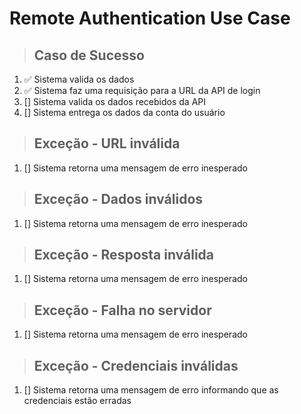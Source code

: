 # Remote Authentication Use Case

> ## Caso de Sucesso
1. ✅ Sistema valida os dados
2. ✅ Sistema faz uma requisição para a URL da API de login
3. [] Sistema valida os dados recebidos da API
4. [] Sistema entrega os dados da conta do usuário

> ## Exceção - URL inválida
1. [] Sistema retorna uma mensagem de erro inesperado

> ## Exceção - Dados inválidos
1. [] Sistema retorna uma mensagem de erro inesperado

> ## Exceção - Resposta inválida
1. [] Sistema retorna uma mensagem de erro inesperado

> ## Exceção - Falha no servidor
1. [] Sistema retorna uma mensagem de erro inesperado

> ## Exceção - Credenciais inválidas
1. [] Sistema retorna uma mensagem de erro informando que as credenciais estão erradas